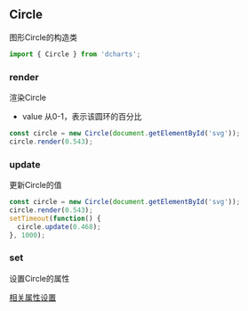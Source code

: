 ## Circle

图形Circle的构造类

```js
import { Circle } from 'dcharts';
```


### render

渲染Circle

- value 从0-1，表示该圆环的百分比

```js
const circle = new Circle(document.getElementById('svg'));
circle.render(0.543);
```

### update

更新Circle的值

```js
const circle = new Circle(document.getElementById('svg'));
circle.render(0.543);
setTimeout(function() {
  circle.update(0.468);
}, 1000);
```

### set

设置Circle的属性

[相关属性设置](https://github.com/vicanso/dcharts/blob/master/md/defaults.md#circle-options)